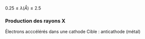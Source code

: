 
$0.25 \leq \lambda (Å) \leq 2.5$

### Production des rayons X

Électrons acccélérés dans une cathode 
Cible : anticathode (métal)
